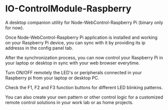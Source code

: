 # IO-ControlModule-Raspberry
A desktop companion utility for Node-WebControl-Raspberry Pi (binary only for now).

Once Node-WebControl-Raspberry Pi application is installed and working on your Raspberry Pi device, you can 
sync with it by providing its ip addresss in the config panel tab.

After the synchronization process, you can now control your Raspberry Pi in your laptop or desktop in sync with 
your web browser everytime.

Turn ON/OFF remotely the LED's or peripherals connected in your Raspberry pi from your laptop or desktop PC.

Check the F1, F2 and F3 function buttons for different LED blinking patterns.

You can also create your own pattern or other control logic for a customized remote control solutions in your 
work lab or as home projects.

   
